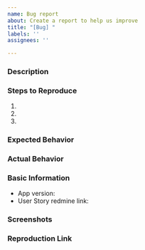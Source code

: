 ```yaml
---
name: Bug report
about: Create a report to help us improve
title: "[Bug] "
labels: ''
assignees: ''

---
```


### Description

<!-- REQUIRED -->
<!-- Issues reporting a bug, but lacking a Reproduction will be closed!
     Please ask questions on StackOverflow or on Slack. Issues opened
     that are questions will be closed without comment.  -->

### Steps to Reproduce

1. 
2. 
3. 

### Expected Behavior

### Actual Behavior

### Basic Information

- App version:
- User Story redmine link:

### Screenshots

<!-- If the issue is a visual issue, please include screenshots showing the problem if possible -->

### Reproduction Link

<!-- REQUIRED - Please upload or provide a link to a reproduction case. If no reproduction sample is included, this issue may be closed or ignored until a sample has been provided -->